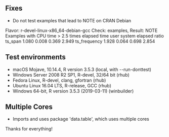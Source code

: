 ## Fixes

- Do not test examples that lead to NOTE on CRAN Debian

Flavor: r-devel-linux-x86_64-debian-gcc
Check: examples, Result: NOTE
 Examples with CPU time > 2.5 times elapsed time
               user system elapsed ratio
 ts_span      1.080  0.008   0.369 2.949
 ts_frequency 1.928  0.064   0.698 2.854

## Test environments

- macOS Mojave, 10.14.4, R version 3.5.3 (local, with --run-donttest)
- Windows Server 2008 R2 SP1, R-devel, 32/64 bit (rhub)
- Fedora Linux, R-devel, clang, gfortran (rhub)
- Ubuntu Linux 16.04 LTS, R-release, GCC (rhub)
- Windows 64-bit, R version 3.5.3 (2019-03-11) (winbuilder)

## Multiple Cores

- Imports and uses package 'data.table', which uses multiple cores


Thanks for everything!
